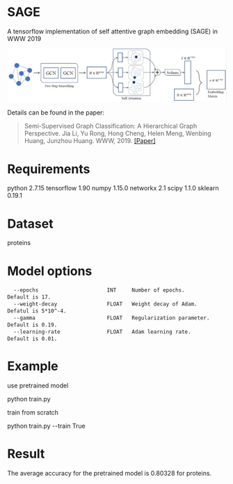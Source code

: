 # SAGE
A tensorflow implementation of self attentive graph embedding (SAGE) in WWW 2019
<p align="center">
  <img width="800" src="sage.jpg">
</p>
<p align="justify">

Details can be found in the paper:
> Semi-Supervised Graph Classification: A Hierarchical Graph Perspective.
> Jia Li, Yu Rong, Hong Cheng, Helen Meng, Wenbing Huang, Junzhou Huang.
> WWW, 2019.
> [[Paper]](https://arxiv.org/pdf/1904.05003.pdf)

# Requirements
python            2.7.15
tensorflow        1.90
numpy             1.15.0
networkx          2.1
scipy             1.1.0
sklearn           0.19.1

# Dataset
proteins

# Model options
```
  --epochs                      INT     Number of epochs.                  Default is 17.
  --weight-decay                FLOAT   Weight decay of Adam.              Defatul is 5*10^-4.
  --gamma                       FLOAT   Regularization parameter.          Default is 0.19.
  --learning-rate               FLOAT   Adam learning rate.                Default is 0.01.
 ```

# Example
use pretrained model

python train.py

train from scratch


python train.py --train True

# Result
The average accuracy for the pretrained model is 0.80328 for proteins.
